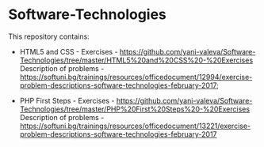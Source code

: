 # Software-Technologies

This repository contains:

- HTML5 and CSS - Exercises - https://github.com/yani-valeva/Software-Technologies/tree/master/HTML5%20and%20CSS%20-%20Exercises Description of problems - https://softuni.bg/trainings/resources/officedocument/12994/exercise-problem-descriptions-software-technologies-february-2017;

- PHP First Steps - Exercises - https://github.com/yani-valeva/Software-Technologies/tree/master/PHP%20First%20Steps%20-%20Exercises
Description of problems - https://softuni.bg/trainings/resources/officedocument/13221/exercise-problem-descriptions-software-technologies-february-2017
